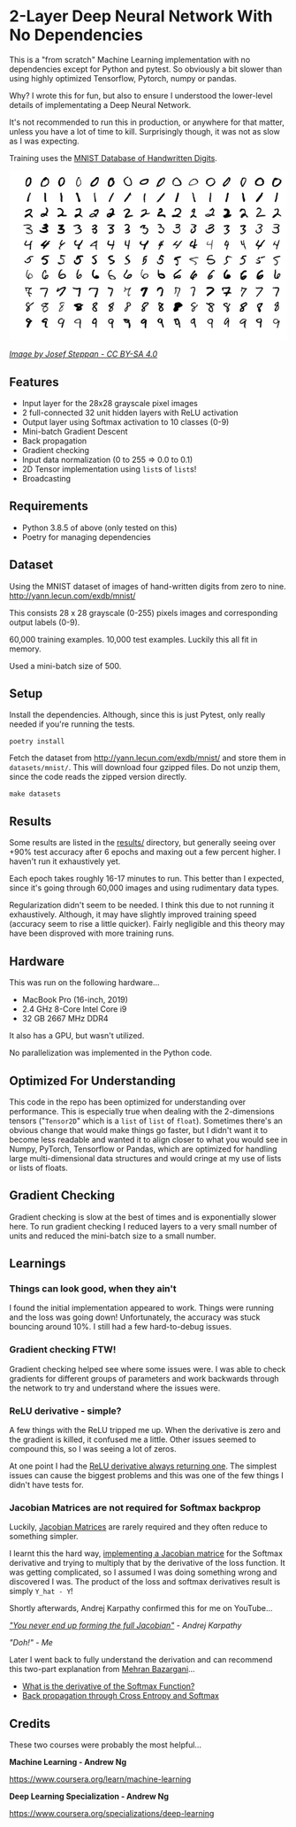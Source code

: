 # 2-Layer Deep Neural Network With No Dependencies

This is a "from scratch" Machine Learning implementation with no dependencies except for Python and pytest. So obviously
 a bit slower than using highly optimized Tensorflow, Pytorch, numpy or pandas.

Why? I wrote this for fun, but also to ensure I understood the lower-level details of implementating a Deep Neural
Network.

It's not recommended to run this in production, or anywhere for that matter, unless you have a lot of time to kill.
Surprisingly though, it was not as slow as I was expecting.

Training uses the [MNIST Database of Handwritten Digits](http://yann.lecun.com/exdb/mnist/).

![](example-images.png)

_[Image by Josef Steppan - CC BY-SA 4.0](https://en.wikipedia.org/wiki/MNIST_database#/media/File:MnistExamples.png)_

## Features

* Input layer for the 28x28 grayscale pixel images
* 2 full-connected 32 unit hidden layers with ReLU activation
* Output layer using Softmax activation to 10 classes (0-9)
* Mini-batch Gradient Descent
* Back propagation
* Gradient checking
* Input data normalization (0 to 255 => 0.0 to 0.1)
* 2D Tensor implementation using `list`s of `list`s!
* Broadcasting

## Requirements

* Python 3.8.5 of above (only tested on this)
* Poetry for managing dependencies

## Dataset

Using the MNIST dataset of images of hand-written digits from zero to nine.
http://yann.lecun.com/exdb/mnist/

This consists 28 x 28 grayscale (0-255) pixels images and corresponding output labels (0-9).

60,000 training examples. 10,000 test examples. Luckily this all fit in memory.

Used a mini-batch size of 500.

## Setup

Install the dependencies. Although, since this is just Pytest, only really needed if you're running the tests.
```
poetry install
```

Fetch the dataset from http://yann.lecun.com/exdb/mnist/ and store them in `datasets/mnist/`.
This will download four gzipped files.
Do not unzip them, since the code reads the zipped version directly.
```
make datasets
```

## Results

Some results are listed in the [results/](results/) directory, but generally seeing over +90% test accuracy after
6 epochs and maxing out a few percent higher. I haven't run it exhaustively yet.

Each epoch takes roughly 16-17 minutes to run. This better than I expected, since it's going through 60,000
images and using rudimentary data types.

Regularization didn't seem to be needed. I think this due to not running it exhaustively. Although, it may have
slightly improved training speed (accuracy seem to rise a little quicker). Fairly negligible and this theory may
have been disproved with more training runs.

## Hardware

This was run on the following hardware...

* MacBook Pro (16-inch, 2019)
* 2.4 GHz 8-Core Intel Core i9
* 32 GB 2667 MHz DDR4

It also has a GPU, but wasn't utilized.

No parallelization was implemented in the Python code.

## Optimized For Understanding

This code in the repo has been optimized for understanding over performance. This is especially true when dealing with
the 2-dimensions tensors ("`Tensor2D`" which is a `list` of `list` of `float`). Sometimes there's an obvious change that
would make things go faster, but I didn't want it to become less readable and wanted it to align closer to what you
would see in Numpy, PyTorch, Tensorflow or Pandas, which are optimized for handling large multi-dimensional data
structures and would cringe at my use of lists or lists of floats.

## Gradient Checking

Gradient checking is slow at the best of times and is exponentially slower here. To run gradient checking I reduced
layers to a very small number of units and reduced the mini-batch size to a small number.

## Learnings

### Things can look good, when they ain't

I found the initial implementation appeared to work. Things were running and the loss was going down!
Unfortunately, the accuracy was stuck bouncing around 10%. I still had a few hard-to-debug issues.

### Gradient checking FTW!

Gradient checking helped see where some issues were. I was able to check gradients for different groups of parameters
and work backwards through the network to try and understand where the issues were.

### ReLU derivative - simple?

A few things with the ReLU tripped me up. When the derivative is zero and the gradient is killed, it confused me a
little. Other issues seemed to compound this, so I was seeing a lot of zeros.

At one point I had the [ReLU derivative always returning one](https://github.com/philwhln/deriv8/commit/a9552a970).
The simplest issues can cause the biggest problems and this was one of the few things I didn't have tests for.

### Jacobian Matrices are not required for Softmax backprop

Luckily, [Jacobian Matrices](https://en.wikipedia.org/wiki/Jacobian_matrix_and_determinant) are rarely required and
they often reduce to something simpler.

I learnt this the hard way, [implementing a Jacobian matrice](https://github.com/philwhln/deriv8/commit/1794bf36da) for
the Softmax derivative and trying to multiply that by the derivative of the loss function. It was getting complicated,
so I assumed I was doing something wrong and discovered I was. The product of the loss and softmax derivatives result
is simply `Y_hat - Y`!

Shortly afterwards, Andrej Karpathy confirmed this for me on YouTube...

_["You never end up forming the full Jacobian"](https://youtu.be/i94OvYb6noo?t=2668) - Andrej Karpathy_

_"Doh!" - Me_

Later I went back to fully understand the derivation and can recommend this two-part explanation from
[Mehran Bazargani](https://twitter.com/MLDawn2018)...

* [What is the derivative of the Softmax Function?](https://www.youtube.com/watch?v=09c7bkxpv9I)
* [Back propagation through Cross Entropy and Softmax](https://www.youtube.com/watch?v=znqbtL0fRA0)

## Credits

These two courses were probably the most helpful...

**Machine Learning - Andrew Ng**

https://www.coursera.org/learn/machine-learning

**Deep Learning Specialization - Andrew Ng**

https://www.coursera.org/specializations/deep-learning
